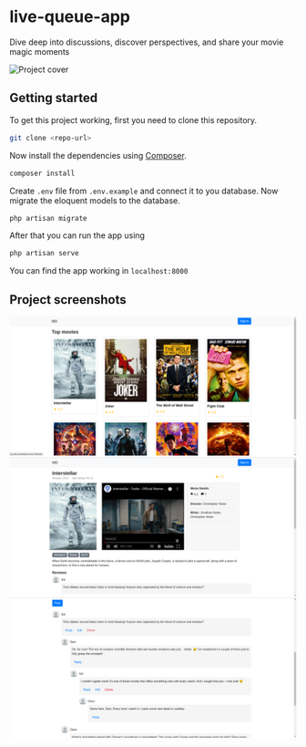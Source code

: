 # live-queue-app
Dive deep into discussions, discover perspectives, and share your movie magic moments

![Project cover](cover.png)

## Getting started
To get this project working, first you need to clone this repository.

```bash
git clone <repo-url>
```
Now install the dependencies using [Composer](https://getcomposer.org/).

```bash
composer install
```

Create ```.env``` file from ```.env.example``` and connect it to you database. Now migrate the eloquent models to the database.

```bash
php artisan migrate
```
After that you can run the app using

```bash
php artisan serve
```

You can find the app working in ``localhost:8000``


## Project screenshots
![Project screenshot](sc1.png)
![Project screenshot](sc2.png)
![Project screenshot](sc3.png)
